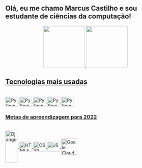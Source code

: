 ## Olá, eu me chamo Marcus Castilho e sou estudante de ciências da computação!
<div align="center">
  <a href="https://github.com/c4st1lh0">
  <img height="130em" src="https://github-readme-stats.vercel.app/api?username=c4st1lh0&show_icons=true&theme=dracula&include_all_commits=true&count_private=true"/>
  <img height="130em" src="https://github-readme-stats.vercel.app/api/top-langs/?username=c4st1lh0&layout=compact&langs_count=7&theme=dracula"/>
</div>
 
 ## Tecnologias mais usadas
 
 <div style="display: inline_block"><br>
  <img align="center" alt="Python" height="30" width="40" src="https://cdn.jsdelivr.net/gh/devicons/devicon/icons/linux/linux-original.svg">
  <img align="center" alt="Python" height="30" width="40" src="https://cdn.jsdelivr.net/gh/devicons/devicon/icons/vscode/vscode-original.svg">
  <img align="center" alt="Python" height="30" width="40" src="https://cdn.jsdelivr.net/gh/devicons/devicon/icons/git/git-original.svg">
  <img align="center" alt="Python" height="30" width="40" src="https://cdn.jsdelivr.net/gh/devicons/devicon/icons/tensorflow/tensorflow-original.svg">
  <img align="center" alt="Python" height="30" width="40" src="https://cdn.jsdelivr.net/gh/devicons/devicon/icons/python/python-original.svg">
 </div>

 
 ### Metas de apreendizagem para 2022
 <div style="display: inline_block"><br>
  <img align="center" alt="Django" height="100" width="40" src="https://cdn.jsdelivr.net/gh/devicons/devicon/icons/django/django-original.svg">
  <img align="center" alt="HTML5" height="30" width="40" src="https://cdn.jsdelivr.net/gh/devicons/devicon/icons/html5/html5-original.svg">
  <img align="center" alt="CSS3" height="30" width="40" src="https://cdn.jsdelivr.net/gh/devicons/devicon/icons/css3/css3-original.svg">
  <img align="center" alt="JS" height="30" width="40" src="https://cdn.jsdelivr.net/gh/devicons/devicon/icons/javascript/javascript-plain.svg">
  <img align="center" alt="Goole Cloud" height="50" width="50" src="https://img.icons8.com/color/96/000000/google-cloud.png">
 </div>
